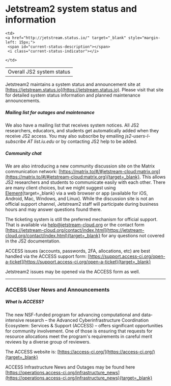 # Jetstream2 system status and information

<link rel="stylesheet" href="/css/status_widget.css">

<table>

<tbody>
  <tr>
    <td>Overall JS2 system status</td>

    <td>
    <a href="http://jetstream.status.io/" target="_blank" style="margin-left: 15px;">
     <span id="current-status-description"></span>
     <i class="current-status-indicator"></i>
   </a>

   <script src="https://cdnjs.cloudflare.com/ajax/libs/jquery/2.1.3/jquery.min.js"></script>
   <script src="/js/statusio_widget.js"></script>
    </td>
  </tr>
  </tbody>
</table>

Jetstream2 maintains a system status and announcement site at [https://jetstream.status.io](https://jetstream.status.io). Please visit that site for detailed system status information and planned maintenance announcements.

##### Mailing list for outages and maintenance

We also have a mailing list that receives system notices. All JS2 researchers, educators, and students get automatically added when they receive JS2 access. You may also subscribe by emailing *js2-users-l-subscribe AT list.iu.edu* or by contacting JS2 help to be added.

##### Community chat

We are also introducing a new community discussion site on the Matrix communication network: [https://matrix.to/#/#jetstream-cloud:matrix.org](https://matrix.to/#/#jetstream-cloud:matrix.org){target=_blank}. This allows JS2 researchers and students to communicate easily with each other. There are many client choices, but we might suggest using [Element](https://element.io/){target=_blank} via a web browser or app (available for iOS, Android, Mac, Windows, and Linux). While the discussion site is not an official support channel, Jetstream2 staff will participate during business hours and may answer questions found there. 

The ticketing system is still the preferred mechanism for official support. That is available via help@jetstream-cloud.org or the contact form [https://jetstream-cloud.org/contact/index.html](https://jetstream-cloud.org/contact/index.html){target=_blank} for any questions not covered in the JS2 documentation. 

ACCESS issues (accounts, passwords, 2FA, allocations, etc) are best handled via the ACCESS support form: [https://support.access-ci.org/open-a-ticket](https://support.access-ci.org/open-a-ticket){target=_blank}

Jetstream2 issues may be opened via the ACCESS form as well.

---

### ACCESS User News and Announcements

##### What Is ACCESS?

The new NSF-funded program for advancing computational and data-intensive research – the Advanced Cyberinfrastructure Coordination Ecosystem: Services & Support (ACCESS) – offers significant opportunities for community involvement. One of those is ensuring that requests for resource allocations meet the program's requirements in careful merit reviews by a diverse group of reviewers.

The ACCESS website is: [https://access-ci.org/](https://access-ci.org/){target=_blank}

ACCESS Infrastructure News and Outages may be found here [https://operations.access-ci.org/infrastructure_news](https://operations.access-ci.org/infrastructure_news){target=_blank}

